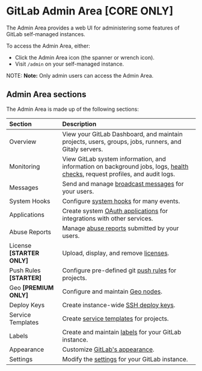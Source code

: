 # GitLab Admin Area **[CORE ONLY]**

The Admin Area provides a web UI for administering some features of GitLab self-managed instances.

To access the Admin Area, either:

- Click the Admin Area icon (the spanner or wrench icon).
- Visit `/admin` on your self-managed instance.

NOTE: **Note:**
Only admin users can access the Admin Area.

## Admin Area sections

The Admin Area is made up of the following sections:

| Section                    | Description                                                                                                                                              |
|:---------------------------|:---------------------------------------------------------------------------------------------------------------------------------------------------------|
| Overview                   | View your GitLab Dashboard, and maintain projects, users, groups, jobs, runners, and Gitaly servers.                                                     |
| Monitoring                 | View GitLab system information, and information on background jobs, logs, [health checks](monitoring/health_check.md), request profiles, and audit logs. |
| Messages                   | Send and manage [broadcast messages](broadcast_messages.md) for your users.                                                                              |
| System Hooks               | Configure [system hooks](../../system_hooks/system_hooks.md) for many events.                                                                            |
| Applications               | Create system [OAuth applications](../../integration/oauth_provider.md) for integrations with other services.                                            |
| Abuse Reports              | Manage [abuse reports](abuse_reports.md) submitted by your users.                                                                                        |
| License **[STARTER ONLY]** | Upload, display, and remove [licenses](license.md).                                                                                                      |
| Push Rules **[STARTER]**   | Configure pre-defined git [push rules](../../push_rules/push_rules.md) for projects.                                                                                |
| Geo **[PREMIUM ONLY]**     | Configure and maintain [Geo nodes](geo_nodes.md).                                                                                                        |
| Deploy Keys                | Create instance-wide [SSH deploy keys](../../ssh/README.md#deploy-keys).                                                                                 |
| Service Templates          | Create [service templates](../project/integrations/services_templates.md) for projects.                                                                  |
| Labels                     | Create and maintain [labels](labels.md) for your GitLab instance.                                                                                        |
| Appearance                 | Customize [GitLab's appearance](../../customization/index.md).                                                                                           |
| Settings                   | Modify the [settings](settings/index.md) for your GitLab instance.                                                                                       |
